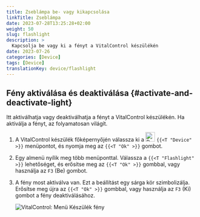 ```yaml
---
title: Zseblámpa be- vagy kikapcsolása
linkTitle: Zseblámpa
date: 2023-07-28T13:25:28+02:00
weight: 50
slug: flashlight
description: >
  Kapcsolja be vagy ki a fényt a VitalControl készülékén
date: 2023-07-26
categories: [Device]
tags: [Device]
translationKey: device/flashlight
---
```

## Fény aktiválása és deaktiválása {#activate-and-deactivate-light}

Itt aktiválhatja vagy deaktiválhatja a fényt a VitalControl készülékén. Ha aktiválja a fényt, az folyamatosan világít.

1. A VitalControl készülék főképernyőjén válassza ki a <img src="/icons/device.svg" width="25" align="bottom" alt="Device" /> `{{<T "Device" >}}` menüpontot, és nyomja meg az `{{<T "Ok" >}}` gombot.

2. Egy almenü nyílik meg több menüponttal. Válassza a `{{<T "Flashlight" >}}` lehetőséget, és erősítse meg az `{{<T "Ok" >}}` gombbal, vagy használja az `F3` (Be) gombot.

3. A fény most aktiválva van. Ezt a beállítást egy sárga kör szimbolizálja. Erősítse meg újra az `{{<T "Ok" >}}` gombbal, vagy használja az `F3` (Ki) gombot a fény deaktiválásához.

   ![VitalControl: Menü Készülék fény](../images/light.png "Fény aktiválása és deaktiválása")

